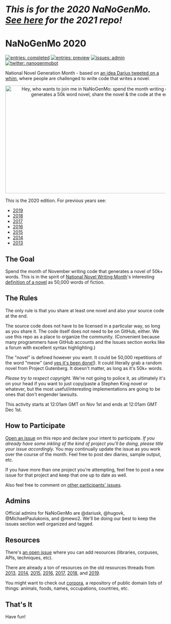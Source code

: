 # _This is for the 2020 NaNoGenMo. [See here](https://github.com/NaNoGenMo/2021) for the 2021 repo!_

# NaNoGenMo 2020

[![entries: completed][~completed]](https://github.com/NaNoGenMo/2020/issues?q=label%3Acompleted)
[![entries: preview][~preview]](https://github.com/NaNoGenMo/2020/issues?q=label%3Apreview)
[![issues: admin][~admin]](https://github.com/NaNoGenMo/2020/issues?q=label%3Aadmin)
[![twitter: nanogenmobot][~twitter]](https://twitter.com/nanogenmobot)

[~completed]: https://img.shields.io/badge/entries-completed-0e8a16.svg
[~preview]: https://img.shields.io/badge/entries-preview-c5def5.svg
[~admin]: https://img.shields.io/badge/issues-admin-fef2c0.svg
[~twitter]: https://img.shields.io/badge/twitter-NaNoGenMoBot-00aced.svg?logo=twitter

National Novel Generation Month - based on [an idea Darius tweeted on a whim](https://tinysubversions.com/twitter-archive/tinysubversions/status/396305662000775168), where people are challenged to write code that writes a novel.

<p align="center"><a href="https://tinysubversions.com/twitter-archive/tinysubversions/status/396305662000775168"><img src="https://nanogenmo.github.io/tweet.png" width="600" height="338" alt="Hey, who wants to join me in NaNoGenMo: spend the month writing code that generates a 50k word novel, share the novel & the code at the end"></a></p>


This is the 2020 edition. For previous years see:

* [2019](https://github.com/NaNoGenMo/2019)
* [2018](https://github.com/NaNoGenMo/2018)
* [2017](https://github.com/NaNoGenMo/2017)
* [2016](https://github.com/NaNoGenMo/2016)
* [2015](https://github.com/dariusk/NaNoGenMo-2015)
* [2014](https://github.com/dariusk/NaNoGenMo-2014)
* [2013](https://github.com/dariusk/NaNoGenMo)

## The Goal

Spend the month of November writing code that generates a novel of 50k+ words. This is in the spirit of [National Novel Writing Month](http://nanowrimo.org/)'s interesting [definition of a novel](https://nanowrimo.uservoice.com/knowledgebase/articles/329132-why-50-000-words-and-how-do-you-define-novel) as 50,000 words of fiction.

## The Rules

The only rule is that you share at least one novel and also your source code at the end.

The source code does not have to be licensed in a particular way, so long as you share it. The code itself does not need to be on GitHub, either. We use this repo as a place to organize the community. (Convenient because many programmers have GitHub accounts and the Issues section works like a forum with excellent syntax highlighting.)

The "novel" is defined however you want. It could be 50,000 repetitions of the word "meow" (and [yes it's been done!](https://github.com/dariusk/NaNoGenMo-2014/issues/50)). It could literally grab a random novel from Project Gutenberg. It doesn't matter, as long as it's 50k+ words.

_Please try to respect copyright._ We're not going to police it, as ultimately it's on your head if you want to just copy/paste a Stephen King novel or whatever, but the most useful/interesting implementations are going to be ones that don't engender lawsuits.

This activity starts at 12:01am GMT on Nov 1st and ends at 12:01am GMT Dec 1st.

## How to Participate

[Open an issue](../../issues/new) on this repo and declare your intent to participate. _If you already have some inkling of the kind of project you'll be doing, please title your issue accordingly._ You may continually update the issue as you work over the course of the month. Feel free to post dev diaries, sample output, etc.

If you have more than one project you're attempting, feel free to post a new issue for that project and keep that one up to date as well.

Also feel free to comment on [other participants' issues](../../issues).

## Admins

Official admins for NaNoGenMo are @dariusk, @hugovk, @MichaelPaulukonis, and @mewo2. We'll be doing our best to keep the issues section well organized and tagged.

## Resources

There's [an open issue](../../issues/1) where you can add resources (libraries, corpuses, APIs, techniques, etc).

There are already a ton of resources on the old resources threads from 
[2013](https://github.com/dariusk/NaNoGenMo/issues/11), 
[2014](https://github.com/dariusk/nanogenmo-2014/issues/1), 
[2015](https://github.com/dariusk/NaNoGenMo-2015/issues/1), 
[2016](https://github.com/NaNoGenMo/2016/issues/1), 
[2017](https://github.com/NaNoGenMo/2017/issues/1),
[2018](https://github.com/NaNoGenMo/2018/issues/1),
and [2019](https://github.com/NaNoGenMo/2019/issues/1).

You might want to check out [corpora](https://github.com/dariusk/corpora), a repository of public domain lists of things: animals, foods, names, occupations, countries, etc.

## That's It

Have fun!
